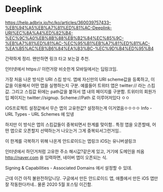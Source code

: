# Deeplink

https://help.adbrix.io/hc/ko/articles/360039757433-%EB%94%A5%EB%A7%81%ED%81%AC-Deeplink-URI%EC%8A%A4%ED%82%B4-%EC%9C%A0%EB%8B%88%EB%B2%84%EC%85%9C-%EB%A7%81%ED%81%AC-%EC%95%B1%EB%A7%81%ED%81%AC-%EA%B5%AC%EB%B6%84%EA%B3%BC-%EC%9D%B4%ED%95%B4

간략하게 정리. 왠만하면 링크 타고 보는걸 추천.

인터넷에서 https:// 이런거랑 비슷한게 모바일에서는 딥링크임.

가장 처음 나온 방식은 URI 스킴 방식.
앱에 자신만의 URI scheme값을 등록하고, 이 값을 이용해서 어떤 앱을 실행하는지 구분.
예를들어 트위터 앱은 twitter:// 라는 스킴값.
그리고 스킴값 뒤에는 path값을 붙혀서 앱 내의 페이지를 구분함.
트위터의 회원가입 페이지는 twitter://signup.
Scheme://Path 로 이루어저있다 ㅇㅇ

iOS프로젝트 설정값에서 무슨 앱의 고유한값? 설정하는게 이거였음ㅇㅇㅇㅇ
Info - URL Types - URL Schemes 에 있넹

하지만 이 방식은 앱의 스킴값들이 중복되면서 한계를 맞이함..
특정 앱을 오픈할때, 어떤 앱으로 오픈할지 선택하는거 나오는거 그게 중복되서그런거임..

이 한계를 극복하기 위해 나온게
안드로이드는 앱링크
iOS는 유니버셜링크

인터넷에서 하던거처럼 고유한 주소 해시값?같은게 있고, 거기에 도메인을 씌움
http://naver.com 을 입력하면, 네이버 앱이 오픈되는 식.

Signing & Capabilities - Associated Domains 에서 설정할 수 있데.

근데 이건 아직 불완전하답니당.
구글에서 만든 안드로이드 앱, 애플에서 만든 iOS 앱만 잘 작동한다카네..
물론 2020 5월 포스팅 이긴함.
